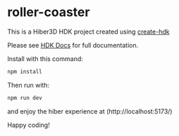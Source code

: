 # roller-coaster

This is a Hiber3D HDK project created using [create-hdk](https://github.com/hiberworld/codekit/packages/create-hdk)

Please see [HDK Docs](https://developer.hiber3d.com/docs/) for full documentation.

Install with this command:

```bash
npm install
```

Then run with:

```bash
npm run dev
```

and enjoy the hiber experience at
(http://localhost:5173/)

Happy coding!
